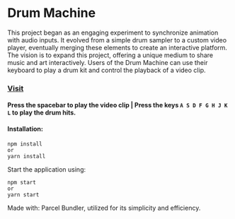 # Drum Machine
This project began as an engaging experiment to synchronize animation with audio inputs. It evolved from a simple drum sampler to a custom video player, eventually merging these elements to create an interactive platform. The vision is to expand this project, offering a unique medium to share music and art interactively. Users of the Drum Machine can use their keyboard to play a drum kit and control the playback of a video clip.

### [Visit](https://techture.github.io/drum-machine/)

#### Press the spacebar to play the video clip | Press the keys `A S D F G H J K L` to play the drum hits. 

#### Installation:

```
npm install
or 
yarn install
```

Start the application using:
```
npm start
or 
yarn start
```
Made with: Parcel Bundler, utilized for its simplicity and efficiency.

